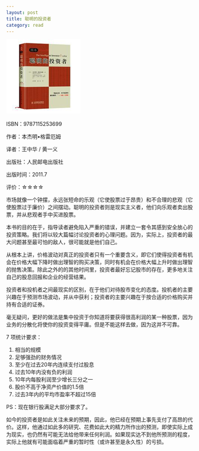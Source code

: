 ```yaml
---
layout: post
title: 聪明的投资者
category: read
---
```

<img class="cover" src="/images/2014/10/9787115253699.jpg" />

ISBN：9787115253699

作者：本杰明•格雷厄姆 

译者：王中华 / 黄一义 

出版社：人民邮电出版社

出版时间：2011.7

评价：☆☆☆☆

市场就像一个钟摆，永远张短命的乐观（它使股票过于昂贵）和不合理的悲观（它使股票过于廉价）之间摆动。聪明的投资者则是现实主义者，他们向乐观者卖出股票，并从悲观者手中买进股票。

本书的目的在于，指导读者避免陷入严重的错误，并建立一套令其感到安全放心的投资策略。我们将以较大篇幅讨论投资者的心理问题。因为，实际上，投资者的最大问题甚至最可怕的敌人，很可能就是他们自己。

从根本上讲，价格波动对真正的投资者只有一个重要含义，即它们使得投资者有机会在价格大幅下降时做出理智的购买决策，同时有机会在价格大幅上升时做出理智的抛售决策。除此之外的的其他时间里，投资者最好忘记股市的存在，更多地关注自己的股息回报和企业的经营结果。

投资者和投机者之间最现实的区别，在于他们对待股市变化的态度。投机者的主要兴趣在于预测市场波动，并从中获利；投资者的主要兴趣在于按合适的价格购买并持有合适的证券。

毫无疑问，更好的做法是集中投资于你知道将要获得很高利润的某一种股票，因为业务的分散化将使你的投资变得平庸。但是不能这样去做，因为这并不可靠。

7 项统计要求：


  1. 相当的规模
  2. 足够强劲的财务情况
  3. 至少在过去20年内连续支付过股息
  4. 过去10年内没有负的利润
  5. 10年内每股利润至少增长三分之一
  6. 股价不高于净资产价值的1.5倍
  7. 过去3年内的平均市盈率不超过15倍

PS：现在银行股满足大部分要求了。

如今的投资者是如此关注未来的预期，因此，他已经在预期上事先支付了高昂的代价。这样，他通过如此多的研究、花费如此大的精力所作出的预测，即使实际上成为现实，也仍然有可能无法给他带来任何利润。如果现实达不到他所预测的程度，实际上他就有可能面临着严重的暂时性（或许甚至是永久性）的亏损。
